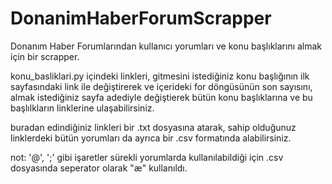 # DonanimHaberForumScrapper
Donanım Haber Forumlarından kullanıcı yorumları ve konu başlıklarını almak için bir scrapper. 

konu_basliklari.py içindeki linkleri, gitmesini istediğiniz konu başlığının ilk sayfasındaki link ile değiştirerek ve içerideki for döngüsünün son sayısını, almak istediğiniz sayfa adediyle değiştierek bütün konu başlıklarına ve bu başlılkların linklerine ulaşabilirsiniz.

buradan edindiğiniz linkleri bir .txt dosyasına atarak, sahip olduğunuz linklerdeki bütün yorumları da ayrıca bir .csv formatında alabilirsiniz. 

not: '@', ';' gibi işaretler sürekli yorumlarda kullanılabildiği için .csv dosyasında seperator olarak "æ" kullanıldı.
